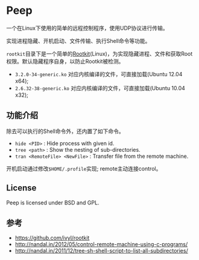 Peep
====

一个在Linux下使用的简单的远程控制程序，使用UDP协议进行传输。

实现进程隐藏、开机启动、文件传输、执行Shell命令等功能。

`rootkit`目录下是一个简单的[Rootkit](https://github.com/ivyl/rootkit)(Linux)，为实现隐藏进程、文件和获取Root权限。默认隐藏程序自身，以防止Rootkit被检测。

* `3.2.0-34-generic.ko`  对应内核编译的文件，可直接加载(Ubuntu 12.04 x64);
* `2.6.32-38-generic.ko` 对应内核编译的文件，可直接加载(Ubuntu 10.04 x32);

功能介绍
-------

除去可以执行的Shell命令外，还内置了如下命令。

* `hide <PID>` : Hide process with given id.
* `tree <path>` : Show the nesting of sub-directories.
* `tran <RemoteFile> <NewFile>` : Transfer file from the remote machine.

开机启动通过修改`$HOME/.profile`实现; remote主动连接control。

License
-------

Peep is licensed under BSD and GPL.

参考
----

* <https://github.com/ivyl/rootkit>
* <http://nandal.in/2012/05/control-remote-machine-using-c-programs/>
* <http://nandal.in/2011/12/tree-sh-shell-script-to-list-all-subdirectories/>